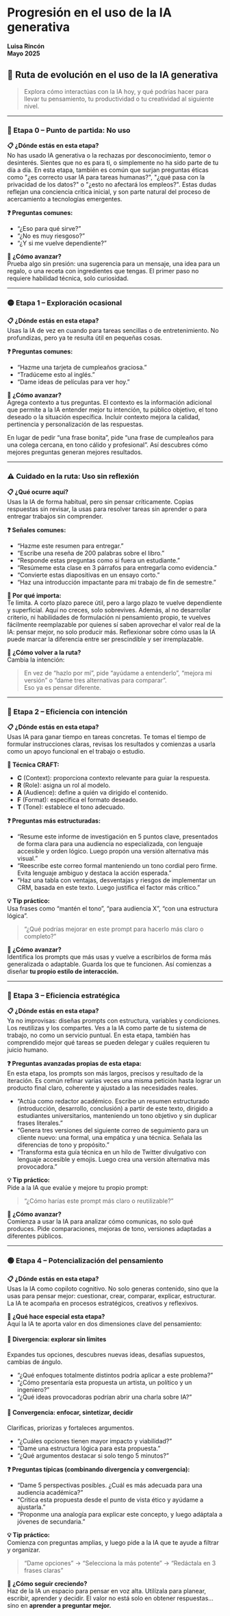 
# Progresión en el uso de la IA generativa
**Luisa Rincón**  
**Mayo 2025**

## 🧠 Ruta de evolución en el uso de la IA generativa
> Explora cómo interactúas con la IA hoy, y qué podrías hacer para llevar tu pensamiento, tu productividad o tu creatividad al siguiente nivel.

---

### 🧳️ Etapa 0 – Punto de partida: No uso

**📋 ¿Dónde estás en esta etapa?**  
No has usado IA generativa o la rechazas por desconocimiento, temor o desinterés. Sientes que no es para ti, o simplemente no ha sido parte de tu día a día. En esta etapa, también es común que surjan preguntas éticas como "¿es correcto usar IA para tareas humanas?", "¿qué pasa con la privacidad de los datos?" o "¿esto no afectará los empleos?". Estas dudas reflejan una conciencia crítica inicial, y son parte natural del proceso de acercamiento a tecnologías emergentes.

**❓ Preguntas comunes:**
- “¿Eso para qué sirve?”
- “¿No es muy riesgoso?”
- “¿Y si me vuelve dependiente?”

**🌱 ¿Cómo avanzar?**  
Prueba algo sin presión: una sugerencia para un mensaje, una idea para un regalo, o una receta con ingredientes que tengas. El primer paso no requiere habilidad técnica, solo curiosidad.

---

### 🟡 Etapa 1 – Exploración ocasional

**📋 ¿Dónde estás en esta etapa?**  
Usas la IA de vez en cuando para tareas sencillas o de entretenimiento. No profundizas, pero ya te resulta útil en pequeñas cosas.

**❓ Preguntas comunes:**
- “Hazme una tarjeta de cumpleaños graciosa.”
- “Tradúceme esto al inglés.”
- “Dame ideas de películas para ver hoy.”

**🌱 ¿Cómo avanzar?**  
Agrega contexto a tus preguntas. El contexto es la información adicional que permite a la IA entender mejor tu intención, tu público objetivo, el tono deseado o la situación específica. Incluir contexto mejora la calidad, pertinencia y personalización de las respuestas.

En lugar de pedir “una frase bonita”, pide “una frase de cumpleaños para una colega cercana, en tono cálido y profesional”. Así descubres cómo mejores preguntas generan mejores resultados.

---

### ⚠️ Cuidado en la ruta: Uso sin reflexión

**📋 ¿Qué ocurre aquí?**  
Usas la IA de forma habitual, pero sin pensar críticamente. Copias respuestas sin revisar, la usas para resolver tareas sin aprender o para entregar trabajos sin comprender.

**❓ Señales comunes:**
- “Hazme este resumen para entregar.”
- “Escribe una reseña de 200 palabras sobre el libro.”
- “Responde estas preguntas como si fuera un estudiante.”
- “Resúmeme esta clase en 3 párrafos para entregarla como evidencia.”
- “Convierte estas diapositivas en un ensayo corto.”
- “Haz una introducción impactante para mi trabajo de fin de semestre.”

**🌟 Por qué importa:**  
Te limita. A corto plazo parece útil, pero a largo plazo te vuelve dependiente y superficial. Aquí no creces, solo sobrevives. Además, al no desarrollar criterio, ni habilidades de formulación ni pensamiento propio, te vuelves fácilmente reemplazable por quienes sí saben aprovechar el valor real de la IA: pensar mejor, no solo producir más. Reflexionar sobre cómo usas la IA puede marcar la diferencia entre ser prescindible y ser irremplazable.

**🌱 ¿Cómo volver a la ruta?**  
Cambia la intención:  
> En vez de “hazlo por mí”, pide “ayúdame a entenderlo”, “mejora mi versión” o “dame tres alternativas para comparar”.  
> Eso ya es pensar diferente.

---

### 🔹 Etapa 2 – Eficiencia con intención

**📋 ¿Dónde estás en esta etapa?**  
Usas IA para ganar tiempo en tareas concretas. Te tomas el tiempo de formular instrucciones claras, revisas los resultados y comienzas a usarla como un apoyo funcional en el trabajo o estudio.

**🔧 Técnica CRAFT:**
- **C** (Context): proporciona contexto relevante para guiar la respuesta.
- **R** (Role): asigna un rol al modelo.
- **A** (Audience): define a quién va dirigido el contenido.
- **F** (Format): especifica el formato deseado.
- **T** (Tone): establece el tono adecuado.

**❓ Preguntas más estructuradas:**
- “Resume este informe de investigación en 5 puntos clave, presentados de forma clara para una audiencia no especializada, con lenguaje accesible y orden lógico. Luego propón una versión alternativa más visual.”
- “Reescribe este correo formal manteniendo un tono cordial pero firme. Evita lenguaje ambiguo y destaca la acción esperada.”
- “Haz una tabla con ventajas, desventajas y riesgos de implementar un CRM, basada en este texto. Luego justifica el factor más crítico.”

**💡 Tip práctico:**  
Usa frases como “mantén el tono”, “para audiencia X”, “con una estructura lógica”.  
> “¿Qué podrías mejorar en este prompt para hacerlo más claro o completo?”

**🌱 ¿Cómo avanzar?**  
Identifica los prompts que más usas y vuelve a escribirlos de forma más generalizada o adaptable. Guarda los que te funcionen. Así comienzas a diseñar **tu propio estilo de interacción.**

---

### 🔵 Etapa 3 – Eficiencia estratégica

**📋 ¿Dónde estás en esta etapa?**  
Ya no improvisas: diseñas prompts con estructura, variables y condiciones. Los reutilizas y los compartes. Ves a la IA como parte de tu sistema de trabajo, no como un servicio puntual. En esta etapa, también has comprendido mejor qué tareas se pueden delegar y cuáles requieren tu juicio humano.

**❓ Preguntas avanzadas propias de esta etapa:**  
En esta etapa, los prompts son más largos, precisos y resultado de la iteración. Es común refinar varias veces una misma petición hasta lograr un producto final claro, coherente y ajustado a las necesidades reales.

- “Actúa como redactor académico. Escribe un resumen estructurado (introducción, desarrollo, conclusión) a partir de este texto, dirigido a estudiantes universitarios, manteniendo un tono objetivo y sin duplicar frases literales.”
- “Genera tres versiones del siguiente correo de seguimiento para un cliente nuevo: una formal, una empática y una técnica. Señala las diferencias de tono y propósito.”
- “Transforma esta guía técnica en un hilo de Twitter divulgativo con lenguaje accesible y emojis. Luego crea una versión alternativa más provocadora.”

**💡 Tip práctico:**  
Pide a la IA que evalúe y mejore tu propio prompt:  
> “¿Cómo harías este prompt más claro o reutilizable?”

**🌱 ¿Cómo avanzar?**  
Comienza a usar la IA para analizar cómo comunicas, no solo qué produces. Pide comparaciones, mejoras de tono, versiones adaptadas a diferentes públicos.

---

### 🟢 Etapa 4 – Potencialización del pensamiento

**📋 ¿Dónde estás en esta etapa?**  
Usas la IA como copiloto cognitivo. No solo generas contenido, sino que la usas para pensar mejor: cuestionar, crear, comparar, explicar, estructurar. La IA te acompaña en procesos estratégicos, creativos y reflexivos.

**🌟 ¿Qué hace especial esta etapa?**  
Aquí la IA te aporta valor en dos dimensiones clave del pensamiento:

#### 🔹 Divergencia: explorar sin límites  
Expandes tus opciones, descubres nuevas ideas, desafías supuestos, cambias de ángulo.

- “¿Qué enfoques totalmente distintos podría aplicar a este problema?”
- “¿Cómo presentaría esta propuesta un artista, un político y un ingeniero?”
- “¿Qué ideas provocadoras podrían abrir una charla sobre IA?”

#### 🔺 Convergencia: enfocar, sintetizar, decidir  
Clarificas, priorizas y fortaleces argumentos.

- “¿Cuáles opciones tienen mayor impacto y viabilidad?”
- “Dame una estructura lógica para esta propuesta.”
- “¿Qué argumentos destacar si solo tengo 5 minutos?”

**❓ Preguntas típicas (combinando divergencia y convergencia):**

- “Dame 5 perspectivas posibles. ¿Cuál es más adecuada para una audiencia académica?”
- “Critica esta propuesta desde el punto de vista ético y ayúdame a ajustarla.”
- “Proponme una analogía para explicar este concepto, y luego adáptala a jóvenes de secundaria.”

**💡 Tip práctico:**  
Comienza con preguntas amplias, y luego pide a la IA que te ayude a filtrar y organizar.  
> “Dame opciones” → “Selecciona la más potente” → “Redáctala en 3 frases claras”

**🌱 ¿Cómo seguir creciendo?**  
Haz de la IA un espacio para pensar en voz alta. Utilízala para planear, escribir, aprender y decidir. El valor no está solo en obtener respuestas… sino en **aprender a preguntar mejor.**

